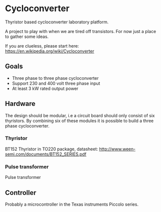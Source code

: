 # Cycloconverter
Thyristor based cycloconverter laboratory platform.

A project to play with when we are tired off transistors. For now just a place to gather some ideas.

If you are clueless, please start here: https://en.wikipedia.org/wiki/Cycloconverter

## Goals
* Three phase to three phase cycloconverter
* Support 230 and 400 volt three phase input
* At least 3 kW rated output power

## Hardware
The design should be modular, i.e a circuit board should only consist of six thyristors. By combining six of these modules it is possible to build a three phase cycloconverter. 

### Thyristor
BT152 Thyristor in TO220 package, datasheet: http://www.ween-semi.com/documents/BT152_SERIES.pdf

### Pulse transformer
Pulse transformer

## Controller
Probably a microcontroller in the Texas instruments Piccolo series.
